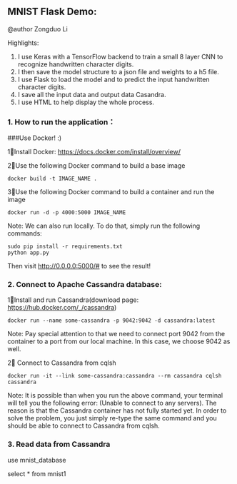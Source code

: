 ## MNIST Flask Demo:

@author Zongduo Li

Highlights:
1. I use Keras with a TensorFlow backend to train a small 8 layer CNN to recognize handwritten character digits.
2. I then save the model structure to a json file and weights to a h5 file.
3. I use Flask to load the model and to predict the input handwritten character digits.
4. I save all the input data and output data Casandra.
5. I use HTML to help display the whole process.


### 1. How to run the application：
###Use Docker! :)

1⃣️Install Docker: https://docs.docker.com/install/overview/

2⃣️Use the following Docker command to build a base image

	docker build -t IMAGE_NAME .

3⃣️Use the following Docker command to build a container and run the image

	docker run -d -p 4000:5000 IMAGE_NAME


Note: We can also run locally. To do that, simply run the following commands:

	sudo pip install -r requirements.txt
	python app.py
	
Then visit http://0.0.0.0:5000/# to see the result!


### 2. Connect to Apache Cassandra database:

1⃣️Install and run Cassandra(download page: https://hub.docker.com/_/cassandra)

	docker run --name some-cassandra -p 9042:9042 -d cassandra:latest

Note: Pay special attention to that we need to connect port 9042 from the container to a port from our local machine. In this case, we choose 9042 as well.

2⃣️ Connect to Cassandra from cqlsh

	docker run -it --link some-cassandra:cassandra --rm cassandra cqlsh cassandra

Note: It is possible than when you run the above command, your terminal will tell you the following error: (Unable to connect to any servers). The reason is that the Cassandra container has not fully started yet. In order to solve the problem, you just simply re-type the same command and you should be able to connect to Cassandra from cqlsh.


### 3. Read data from Cassandra

use mnist_database

select * from mnist1
